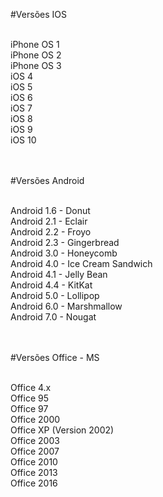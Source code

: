 #Versões IOS

<br>iPhone OS 1
<br>iPhone OS 2
<br>iPhone OS 3
<br>iOS 4
<br>iOS 5
<br>iOS 6
<br>iOS 7
<br>iOS 8
<br>iOS 9
<br>iOS 10


<br><br>#Versões Android

<br>Android 1.6 - Donut
<br>Android 2.1 - Eclair 
<br>Android 2.2 - Froyo
<br>Android 2.3 - Gingerbread
<br>Android 3.0 - Honeycomb
<br>Android 4.0 - Ice Cream Sandwich
<br>Android 4.1 - Jelly Bean
<br>Android 4.4 - KitKat
<br>Android 5.0 - Lollipop
<br>Android 6.0 - Marshmallow
<br>Android 7.0 - Nougat

<br><br>#Versões Office - MS

<br>Office 4.x
<br>Office 95
<br>Office 97
<br>Office 2000
<br>Office XP (Version 2002)
<br>Office 2003
<br>Office 2007
<br>Office 2010
<br>Office 2013
<br>Office 2016
